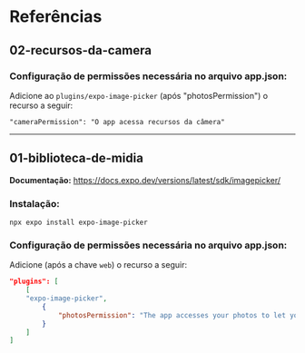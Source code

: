 # Referências

## 02-recursos-da-camera

### Configuração de permissões necessária no arquivo app.json:

Adicione ao `plugins/expo-image-picker` (após "photosPermission") o recurso a seguir:

`"cameraPermission": "O app acessa recursos da câmera"`

---

## 01-biblioteca-de-midia

**Documentação:** https://docs.expo.dev/versions/latest/sdk/imagepicker/

### Instalação:

`npx expo install expo-image-picker`

### Configuração de permissões necessária no arquivo app.json:

Adicione (após a chave `web`) o recurso a seguir:

```json
"plugins": [
    [
    "expo-image-picker",
        {
            "photosPermission": "The app accesses your photos to let you share them with your friends."
        }
    ]
]
```